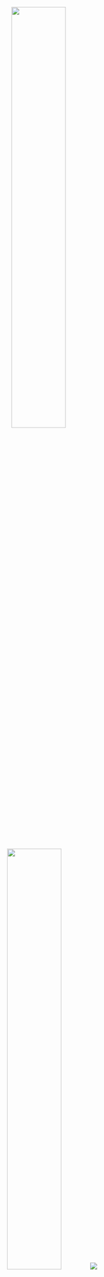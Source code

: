 <p align="center">
  <img height="50%" width="auto" src ="https://github-readme-stats.vercel.app/api?username=jordannadroj&show_icons=true&count_private=true&theme=darcula&hide_border=true&hide=issues,contribs&bg_color=00000000">
  <img height="50%" width="auto" src ="https://github-readme-stats.vercel.app/api/top-langs/?username=jordannadroj&layout=compact&hide_border=true&theme=darcula&bg_color=00000000&langs_count=6&hide=jupyter%20notebook,tex,css,php">
  <img src ="https://github-readme-streak-stats.herokuapp.com?user=jordannadroj&theme=darcula&hide_border=true&background=FFFFFF00">
  <br>
  <br>
</p>

